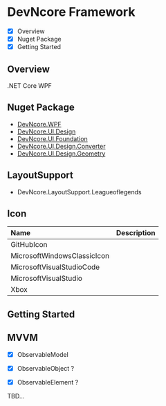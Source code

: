 # DevNcore Framework
- [x] Overview
- [x] Nuget Package
- [x] Getting Started

## Overview
.NET Core WPF  

## Nuget Package
- [DevNcore.WPF](https://github.com)
- [DevNcore.UI.Design](https://github.com)
- [DevNcore.UI.Foundation](https://github.com)
- [DevNcore.UI.Design.Converter](https://github.com)
- [DevNcore.UI.Design.Geometry](https://github.com) 

## LayoutSupport
- DevNcore.LayoutSupport.Leagueoflegends

## Icon

| Name | Description |
|:----|:-------------|
| GitHubIcon | |
| MicrosoftWindowsClassicIcon |   |
| MicrosoftVisualStudioCode   |   |
| MicrosoftVisualStudio   |   |
| Xbox |  |
## Getting Started

## MVVM
- [x] ObservableModel
- [x] ObservableObject ?
- [x] ObservableElement ?


TBD...
